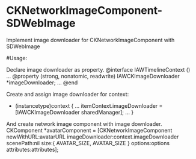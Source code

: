 # CKNetworkImageComponent-SDWebImage

Implement image downloader for CKNetworkImageComponent with SDWebImage

#Usage:

Declare image downloader as property.
@interface IAWTimelineContext ()
…
@property (strong, nonatomic, readwrite) IAWCKImageDownloader *imageDownloader;
…
@end

Create and assign image downloader for context:
+ (instancetype)context {
	…
	itemContext.imageDownloader = [IAWCKImageDownloader sharedManager];
	…
}

And create network image component with image downloader.
CKComponent *avatarComponent = [CKNetworkImageComponent newWithURL:avatarURL
	                                                   imageDownloader:context.imageDownloader
	                                                         scenePath:nil
	                                                              size:{ AVATAR_SIZE, AVATAR_SIZE }
	                                                           options:options
	                                                        attributes:attributes];
